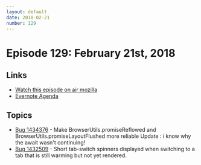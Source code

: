 ```yaml
---
layout: default
date: 2018-02-21
number: 129
---
```


# Episode 129: February 21st, 2018

## Links
* [Watch this episode on air mozilla](https://air.mozilla.org/the-joy-of-coding-episode-129/)
* [Evernote Agenda](https://www.evernote.com/l/AbJHEcr9vqhGCJti5HSQIl7R65q9m0Z3RgY)

## Topics

* [Bug 1434376](https://bugzilla.mozilla.org/show_bug.cgi?id=1434376) - Make BrowserUtils.promiseReflowed and BrowserUtils.promiseLayoutFlushed more reliable
  Update : i know why the await wasn't continuing!
* [Bug 1432509](https://bugzilla.mozilla.org/show_bug.cgi?id=1432509) - Short tab-switch spinners displayed when switching to a tab that is still warming but not yet rendered.
